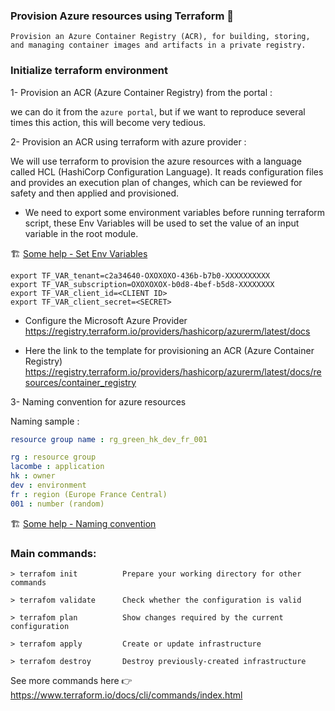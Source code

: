 ### Provision Azure resources using Terraform :rocket:

    Provision an Azure Container Registry (ACR), for building, storing, 
    and managing container images and artifacts in a private registry.

### Initialize terraform environment

1- Provision an ACR (Azure Container Registry) from the portal :

we can do it from the `azure portal`, but if we want to reproduce several times this action, this will become very tedious.

2- Provision an ACR using terraform with azure provider :

We will use terraform to provision the azure resources with a language called HCL (HashiCorp Configuration Language).
It reads configuration files and provides an execution plan of changes, which can be reviewed for safety and then applied and provisioned.

- We need to export some environment variables before running terraform script, 
  these Env Variables will be used to set the value of an input variable in the root module.  

:building_construction: [Some help - Set Env Variables](https://www.terraform.io/docs/configuration-0-11/variables.html#environment-variables)


```shell
export TF_VAR_tenant=c2a34640-OXOXOXO-436b-b7b0-XXXXXXXXXX
export TF_VAR_subscription=OXOXOXOX-b0d8-4bef-b5d8-XXXXXXXX
export TF_VAR_client_id=<CLIENT ID>
export TF_VAR_client_secret=<SECRET>
```

- Configure the Microsoft Azure Provider
  https://registry.terraform.io/providers/hashicorp/azurerm/latest/docs


- Here the link to the template for provisioning an ACR (Azure Container Registry)
  https://registry.terraform.io/providers/hashicorp/azurerm/latest/docs/resources/container_registry

3- Naming convention for azure resources

Naming sample :
````yaml
resource group name : rg_green_hk_dev_fr_001

rg : resource group
lacombe : application
hk : owner
dev : environment
fr : region (Europe France Central)
001 : number (random)
````

:building_construction: [Some help - Naming convention](https://docs.microsoft.com/fr-fr/azure/cloud-adoption-framework/ready/azure-best-practices/resource-naming)

### Main commands:

    > terrafom init          Prepare your working directory for other commands

    > terrafom validate      Check whether the configuration is valid

    > terrafom plan          Show changes required by the current configuration

    > terrafom apply         Create or update infrastructure

    > terrafom destroy       Destroy previously-created infrastructure

See more commands here :point_right: https://www.terraform.io/docs/cli/commands/index.html